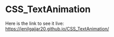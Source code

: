 # CSS_TextAnimation

Here is the link to see it live: https://jenilgajjar20.github.io/CSS_TextAnimation/
